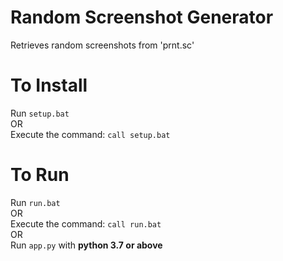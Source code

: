 # Random Screenshot Generator
Retrieves random screenshots from 'prnt.sc'

# To Install
Run ```setup.bat```\
OR\
Execute the command: ```call setup.bat```

# To Run
Run ```run.bat```\
OR\
Execute the command: ```call run.bat```\
OR\
Run ```app.py``` with **python 3.7 or above**
